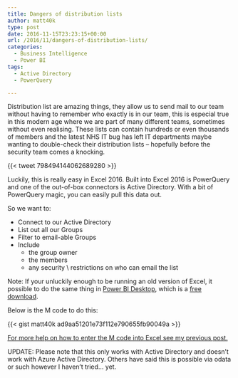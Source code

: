 ```yaml
---
title: Dangers of distribution lists
author: matt40k
type: post
date: 2016-11-15T23:23:15+00:00
url: /2016/11/dangers-of-distribution-lists/
categories:
  - Business Intelligence
  - Power BI
tags:
  - Active Directory
  - PowerQuery

---
```

Distribution list are amazing things, they allow us to send mail to our team without having to remember who exactly is in our team, this is especial true in this modern age where we are part of many different teams, sometimes without even realising. These lists can contain hundreds or even thousands of members and the latest NHS IT bug has left IT departments maybe wanting to double-check their distribution lists &#8211; hopefully before the security team comes a knocking.

{{< tweet 798494144062689280 >}}

Luckily, this is really easy in Excel 2016. Built into Excel 2016 is PowerQuery and one of the out-of-box connectors is Active Directory. With a bit of PowerQuery magic, you can easily pull this data out.

So we want to:

  * Connect to our Active Directory
  * List out all our Groups
  * Filter to email-able Groups
  * Include 
      * the group owner
      * the members
      * any security \ restrictions on who can email the list

Note: If your unluckily enough to be running an old version of Excel, it possible to do the same thing in <a href="https://powerbi.microsoft.com/en-us/" target="_blank" rel="nofollow">Power BI Desktop</a>, which is a <a href="https://powerbi.microsoft.com/en-us/" target="_blank" rel="nofollow">free download</a>.

Below is the M code to do this:

{{< gist matt40k ad9aa51201e73f112e790655fb90049a >}}

<a href="//matt40k.uk/2016/06/getting-a-list-of-ad-groups-and-their-members-using-powerquery/" target="_blank" rel="nofollow">For more help on how to enter the M code into Excel see my previous post.</a>

UPDATE: Please note that this only works with Active Directory and doesn&#8217;t work with Azure Active Directory. Others have said this is possible via odata or such however I haven&#8217;t tried&#8230; yet.
